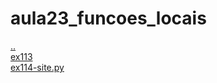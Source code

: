 # aula23_funcoes_locais 
<a href='https://gabrielryanft.github.io/learning/cursoemvideo/python/exerciciospython' target='_self' rel='prev'>..</a><br/>
<a href='https://gabrielryanft.github.io/learning/cursoemvideo/python/exerciciospython/aula23_funcoes_locais/ex113/' target='_self' rel='next'>ex113</a><br/>
<a href='https://gabrielryanft.github.io/learning/cursoemvideo/python/exerciciospython/aula23_funcoes_locais/ex114-site.py' target='_blank' rel='next'>ex114-site.py</a><br/>
